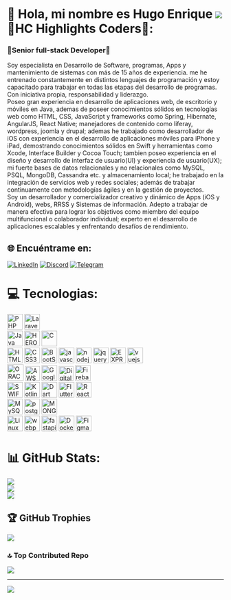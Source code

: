 # 💫 Hola, mi nombre es Hugo Enrique ![](https://user-images.githubusercontent.com/18350557/176309783-0785949b-9127-417c-8b55-ab5a4333674e.gif) HC Highlights Coders:
###  Senior full-stack Developer
Soy especialista en Desarrollo de Software, programas, Apps y mantenimiento de sistemas con más de 15 años de experiencia. me he entrenado constantemente en distintos lenguajes de programación y estoy capacitado para trabajar en todas las etapas del desarrollo de programas. Con iniciativa propia, responsabilidad y liderazgo.<br>Poseo gran experiencia en desarrollo de aplicaciones web, de escritorio y móviles en Java, ademas de poseer conocimientos sólidos en tecnologías web como HTML, CSS, JavaScript y frameworks como Spring, Hibernate, AngularJS, React Native; manejadores de contenido como liferay, wordpress, joomla y drupal; ademas he trabajado como desarrollador de iOS con experiencia en el desarrollo de aplicaciones móviles para iPhone y iPad, demostrando conocimientos sólidos en Swift y herramientas como Xcode, Interface Builder y Cocoa Touch; tambien poseo experiencia en el diseño y desarrollo de interfaz de usuario(UI) y experiencia de usuario(UX); mi fuerte bases de datos relacionales y no relacionales como MySQL, PSQL, MongoDB, Cassandra etc. y almacenamiento local; he trabajado en la integración de servicios web y redes sociales; además de trabajar continuamente con metodologías ágiles y en la gestión de proyectos.<br> Soy un desarrollador y comercializador creativo y dinámico de Apps (iOS y Android), webs, RRSS y Sistemas de información. Adepto a trabajar de manera efectiva para lograr los objetivos como miembro del equipo multifuncional o colaborador individual; experto en el desarrollo de aplicaciones escalables y enfrentando desafíos de rendimiento.<br>


## 🌐 Encuéntrame en:
[![LinkedIn](https://img.shields.io/badge/LinkedIn-%230077B5.svg?logo=linkedin&logoColor=white)](https://linkedin.com/in/developerhcode)   [![Discord](https://img.shields.io/badge/Discord-%5865F2.svg?logo=Discord&logoColor=white)](https://discordapp.com/users/hugoenriquehc)  [![Telegram](https://img.shields.io/badge/Telegram-%230077B5.svg?logo=telegram&logoColor=white)](https://t.me/hecalderong)

# 💻 Tecnologias:
<img src="https://raw.githubusercontent.com/danielcranney/readme-generator/main/public/icons/skills/php-colored.svg" width="36" height="36" alt="PHP" />  <img src="https://raw.githubusercontent.com/danielcranney/readme-generator/main/public/icons/skills/laravel-colored.svg" width="36" height="36" alt="Laravel" /> <br> <img src="https://raw.githubusercontent.com/danielcranney/readme-generator/main/public/icons/skills/java-colored.svg" width="36" height="36" alt="Java" /> <img src="https://raw.githubusercontent.com/danielcranney/readme-generator/main/public/icons/skills/heroku-colored.svg" width="36" height="36" alt="HEROKU" />  <img src="https://raw.githubusercontent.com/danielcranney/readme-generator/main/public/icons/skills/c-colored.svg" width="36" height="36" alt="C" /><br><img src="https://raw.githubusercontent.com/danielcranney/readme-generator/main/public/icons/skills/html5-colored.svg" width="36" height="36" alt="HTML5" />  <img src="https://raw.githubusercontent.com/danielcranney/readme-generator/main/public/icons/skills/css3-colored.svg" width="36" height="36" alt="CSS3" />   <img src="https://raw.githubusercontent.com/danielcranney/readme-generator/main/public/icons/skills/bootstrap-colored.svg" width="36" height="36" alt="BootStrap" />   <img src="https://raw.githubusercontent.com/danielcranney/readme-generator/main/public/icons/skills/javascript-colored.svg" width="36" height="36" alt="javascript" />  <img src="https://raw.githubusercontent.com/danielcranney/readme-generator/main/public/icons/skills/nodejs-colored.svg" width="36" height="36" alt="nodejs" />  <img src="https://raw.githubusercontent.com/danielcranney/readme-generator/main/public/icons/skills/jquery-colored.svg" width="36" height="36" alt="jquery" />  <img src="https://raw.githubusercontent.com/danielcranney/readme-generator/main/public/icons/skills/express-colored.svg" width="36" height="36" alt="EXPRESSJS" />  <img src="https://raw.githubusercontent.com/danielcranney/readme-generator/main/public/icons/skills/vuejs-colored.svg" width="36" height="36" alt="vuejs" />  <br><img src="https://raw.githubusercontent.com/danielcranney/readme-generator/main/public/icons/skills/oracle-colored.svg" width="38" height="38" alt="ORACLE" />  <img src="https://raw.githubusercontent.com/danielcranney/readme-generator/main/public/icons/skills/aws-colored.svg" width="34" height="34" alt="AWS" />  <img src="https://raw.githubusercontent.com/danielcranney/readme-generator/main/public/icons/skills/googlecloud-colored.svg" width="36" height="36" alt="GoogleCloud
" />  <img src="https://raw.githubusercontent.com/danielcranney/readme-generator/main/public/icons/skills/digitalocean-colored.svg" width="34" height="34" alt="DigitalOcean" />  <img src="https://raw.githubusercontent.com/danielcranney/readme-generator/main/public/icons/skills/firebase-colored.svg" width="36" height="36" alt="Firebase" /><br><img src="https://raw.githubusercontent.com/danielcranney/readme-generator/main/public/icons/skills/swift-colored.svg" width="36" height="36" alt="SWIFT" />  <img src="https://raw.githubusercontent.com/danielcranney/readme-generator/main/public/icons/skills/kotlin-colored.svg" width="36" height="36" alt="Kotlin" />  <img src="https://raw.githubusercontent.com/danielcranney/readme-generator/main/public/icons/skills/dart-colored.svg" width="36" height="36" alt="Dart" />  <img src="https://raw.githubusercontent.com/danielcranney/readme-generator/main/public/icons/skills/flutter-colored.svg" width="36" height="36" alt="Flutter" />  <img src="https://raw.githubusercontent.com/danielcranney/readme-generator/main/public/icons/skills/react-colored.svg" width="36" height="36" alt="React" /><br><img src="https://raw.githubusercontent.com/danielcranney/readme-generator/main/public/icons/skills/mysql-colored.svg" width="36" height="36" alt="MySQL" />  <img src="https://raw.githubusercontent.com/danielcranney/readme-generator/main/public/icons/skills/postgresql-colored.svg" width="36" height="36" alt="postgres" />  <img src="https://raw.githubusercontent.com/danielcranney/readme-generator/main/public/icons/skills/mongodb-colored.svg" width="36" height="36" alt="MONGODB" />  <br> <img src="https://raw.githubusercontent.com/danielcranney/readme-generator/main/public/icons/skills/linux-colored.svg" width="36" height="36" alt="Linux" />  <img src="https://raw.githubusercontent.com/danielcranney/readme-generator/main/public/icons/skills/webpack-colored.svg" width="36" height="36" alt="webpack" />  <img src="https://raw.githubusercontent.com/danielcranney/readme-generator/main/public/icons/skills/fastapi-colored.svg" width="36" height="36" alt="fastapi" />  <img src="https://raw.githubusercontent.com/danielcranney/readme-generator/main/public/icons/skills/docker-colored.svg" width="36" height="36" alt="Docker" />  <img src="https://raw.githubusercontent.com/danielcranney/readme-generator/main/public/icons/skills/figma-colored.svg" width="36" height="36" alt="Figma" />
# 📊 GitHub Stats:
![](https://github-readme-stats.vercel.app/api?username=hecalderong&theme=chartreuse-dark&hide_border=false&include_all_commits=true&count_private=true)<br/>
![](https://github-readme-streak-stats.herokuapp.com/?user=hecalderong&theme=chartreuse-dark&hide_border=false)<br/>
![](https://github-readme-stats.vercel.app/api/top-langs/?username=hecalderong&theme=chartreuse-dark&hide_border=false&include_all_commits=true&count_private=true&layout=compact)

## 🏆 GitHub Trophies
![](https://github-profile-trophy.vercel.app/?username=hecalderong&theme=dark_dimmed&no-frame=false&no-bg=false&margin-w=4)


### 🔝 Top Contributed Repo
![](https://github-contributor-stats.vercel.app/api?username=hecalderong&limit=5&theme=dark&combine_all_yearly_contributions=true)

---
[![](https://visitcount.itsvg.in/api?id=hecalderong&icon=2&color=4)](https://visitcount.itsvg.in)